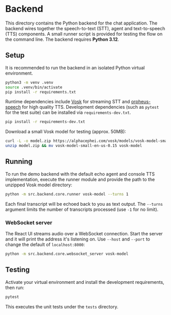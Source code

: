 # Backend

This directory contains the Python backend for the chat application. The backend wires together the speech-to-text (STT), agent and text-to-speech (TTS) components. A small runner script is provided for testing the flow on the command line. The backend requires **Python 3.12**.

## Setup

It is recommended to run the backend in an isolated Python virtual environment.

```bash
python3 -m venv .venv
source .venv/bin/activate
pip install -r requirements.txt
```

Runtime dependencies include [Vosk](https://alphacephei.com/vosk/) for streaming STT and [orpheus-speech](https://pypi.org/project/orpheus-speech/) for high quality TTS. Development dependencies (such as `pytest` for the test suite) can be installed via `requirements-dev.txt`.

```bash
pip install -r requirements-dev.txt
```

Download a small Vosk model for testing (approx. 50MB):

```bash
curl -L -o model.zip https://alphacephei.com/vosk/models/vosk-model-small-en-us-0.15.zip
unzip model.zip && mv vosk-model-small-en-us-0.15 vosk-model
```

## Running

To run the demo backend with the default echo agent and console TTS implementation, execute the runner module and provide the path to the unzipped Vosk model directory:

```bash
python -m src.backend.core.runner vosk-model --turns 1
```

Each final transcript will be echoed back to you as text output. The `--turns` argument limits the number of transcripts processed (use `-1` for no limit).

### WebSocket server

The React UI streams audio over a WebSocket connection. Start the server and it
will print the address it's listening on. Use `--host` and `--port` to change the
default of `localhost:8000`:

```bash
python -m src.backend.core.websocket_server vosk-model
```

## Testing

Activate your virtual environment and install the development requirements, then run:

```bash
pytest
```

This executes the unit tests under the `tests` directory.
